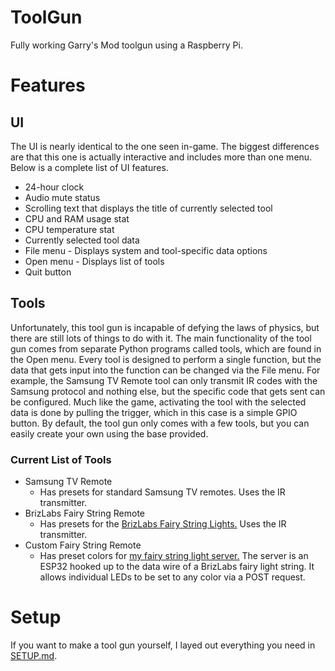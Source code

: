 # ToolGun
Fully working Garry's Mod toolgun using a Raspberry Pi.

# Features
## UI
 The UI is nearly identical to the one seen in-game. The biggest differences are that this one is actually interactive and includes more than one menu. Below is a complete list of UI features.
- 24-hour clock
- Audio mute status
- Scrolling text that displays the title of currently selected tool
- CPU and RAM usage stat
- CPU temperature stat
- Currently selected tool data
- File menu - Displays system and tool-specific data options
- Open menu - Displays list of tools
- Quit button

## Tools
Unfortunately, this tool gun is incapable of defying the laws of physics, but there are still lots of things to do with it. The main functionality of the tool gun comes from separate Python programs called tools, which are found in the Open menu. Every tool is designed to perform a single function, but the data that gets input into the function can be changed via the File menu. For example, the Samsung TV Remote tool can only transmit IR codes with the Samsung protocol and nothing else, but the specific code that gets sent can be configured. Much like the game, activating the tool with the selected data is done by pulling the trigger, which in this case is a simple GPIO button. By default, the tool gun only comes with a few tools, but you can easily create your own using the base provided.

### Current List of Tools
- Samsung TV Remote
  - Has presets for standard Samsung TV remotes. Uses the IR transmitter.
- BrizLabs Fairy String Remote
  - Has presets for the [BrizLabs Fairy String Lights.](https://www.brizlabs.com/brizlabs-66ft-200-led-rgb-fairy-lights-remote-control) Uses the IR transmitter.
- Custom Fairy String Remote
  - Has preset colors for [my fairy string light server.](https://github.com/LambdaGaming/FastLED_Experiments/tree/main/led_web) The server is an ESP32 hooked up to the data wire of a BrizLabs fairy light string. It allows individual LEDs to be set to any color via a POST request.

# Setup
If you want to make a tool gun yourself, I layed out everything you need in [SETUP.md](SETUP.md).
